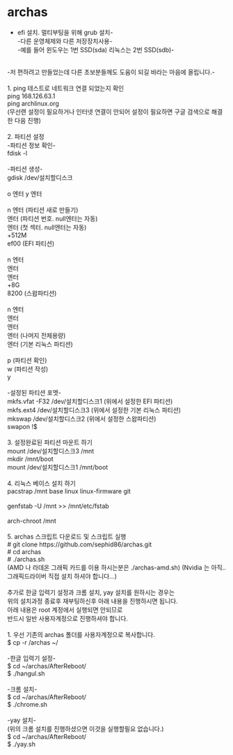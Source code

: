 # archas

- efi 설치. 멀티부팅을 위해 grub 설치-<br>
-다른 운영체제와 다른 저장장치사용-<br>
-예를 들어 윈도우는 1번 SSD(sda) 리눅스는 2번 SSD(sdb)-<br>
<br>
-저 편하려고 만들었는데 다른 초보분들께도 도움이 되길 바라는 마음에 올립니다.-<br>
<br>
1. ping 테스트로 네트워크 연결 되었는지 확인<br>
ping 168.126.63.1<br>
ping archlinux.org<br>
(무선랜 설정이 필요하거나 인터넷 연결이 안되어 설정이 필요하면 구글 검색으로 해결한 다음 진행)<br>
<br>
2. 파티션 설정<br>
-파티션 정보 확인-<br>
fdisk -l<br>
<br>
-파티션 생성-<br>
gdisk /dev/설치할디스크<br>
<br>
o 엔터 y 엔터<br>
<br>
n 엔터 (파티션 새로 만들기)<br>
엔터 (파티션 번호. null엔터는 자동)<br>
엔터 (첫 섹터. null엔터는 자동)<br>
+512M<br>
ef00 (EFI 파티션)<br>
<br>
n 엔터<br>
엔터<br>
엔터<br>
+8G<br>
8200 (스왑파티션)<br>
<br>
n 엔터<br>
엔터<br>
엔터<br>
엔터 (나머지 전체용량)<br>
엔터 (기본 리눅스 파티션)<br>
<br>
p (파티션 확인)<br>
w (파티션 작성)<br>
y<br>
<br>
-설정된 파티션 포멧-<br>
mkfs.vfat -F32 /dev/설치할디스크1 (위에서 설정한 EFI 파티션)<br>
mkfs.ext4 /dev/설치할디스크3 (위에서 설정한 기본 리눅스 파티션)<br>
mkswap /dev/설치할디스크2 (위에서 설정한 스왑파티션)<br>
swapon !$<br>
<br>
3. 설정완료된 파티션 마운트 하기<br>
mount /dev/설치할디스크3 /mnt<br>
mkdir /mnt/boot<br>
mount /dev/설치할디스크1 /mnt/boot<br>
<br>
4. 리눅스 베이스 설치 하기<br>
pacstrap /mnt base linux linux-firmware git<br>
<br>
genfstab -U /mnt >> /mnt/etc/fstab<br>
<br>
arch-chroot /mnt<br>
<br>
5. archas 스크립트 다운로드 및 스크립트 실행<br>
# git clone https://github.com/sephid86/archas.git<br>
# cd archas<br>
# ./archas.sh<br>
(AMD 나 라데온 그래픽 카드를 이용 하시는분은 ./archas-amd.sh)
(Nvidia 는 아직.. 그래픽드라이버 직접 설치 하셔야 합니다...)
<br>
<br>
추가로 한글 입력기 설정과 크롬 설치, yay 설치를 원하시는 경우는 <br>
위의 설치과정 종료후 재부팅하신후 아래 내용을 진행하시면 됩니다.<br>
아래 내용은 root 계정에서 실행되면 안되므로 <br>
반드시 일반 사용자계정으로 진행하셔야 합니다. <br>
<br>
1. 우선 기존의 archas 폴더를 사용자계정으로 복사합니다.<br>
$ cp -r /archas ~/<br>
<br>
-한글 입력기 설정-<br>
$ cd ~/archas/AfterReboot/<br>
$ ./hangul.sh<br>
<br>
-크롬 설치-<br>
$ cd ~/archas/AfterReboot/<br>
$ ./chrome.sh<br>
<br>
-yay 설치-<br>
(위의 크롬 설치를 진행하셨으면 이것을 실행할필요 없습니다.)<br>
$ cd ~/archas/AfterReboot/<br>
$ ./yay.sh<br>
